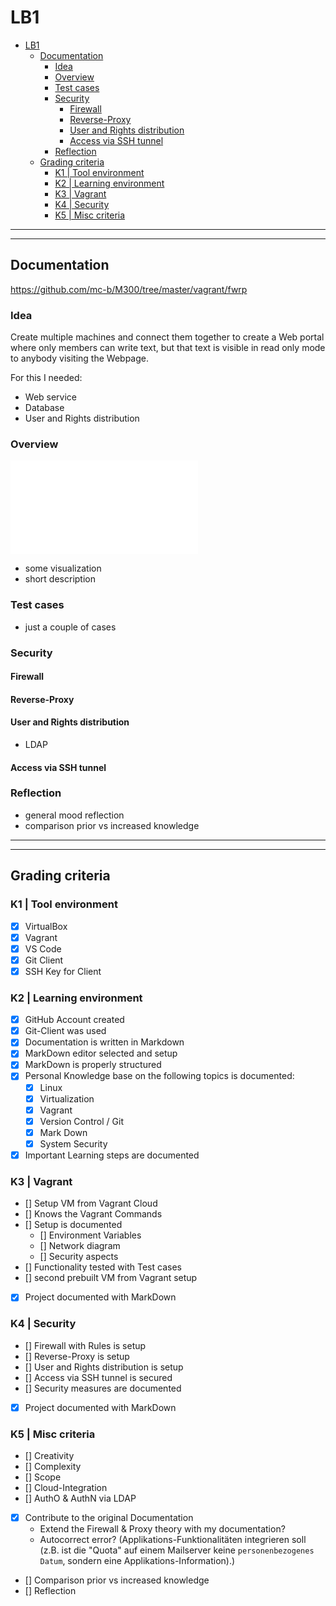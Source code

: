 # LB1
- [LB1](#lb1)
  - [Documentation](#documentation)
    - [Idea](#idea)
    - [Overview](#overview)
    - [Test cases](#test-cases)
    - [Security](#security)
      - [Firewall](#firewall)
      - [Reverse-Proxy](#reverse-proxy)
      - [User and Rights distribution](#user-and-rights-distribution)
      - [Access via SSH tunnel](#access-via-ssh-tunnel)
    - [Reflection](#reflection)
  - [Grading criteria](#grading-criteria)
    - [K1 | Tool environment](#k1--tool-environment)
    - [K2 | Learning environment](#k2--learning-environment)
    - [K3 | Vagrant](#k3--vagrant)
    - [K4 | Security](#k4--security)
    - [K5 | Misc criteria](#k5--misc-criteria)

---
---

## Documentation
https://github.com/mc-b/M300/tree/master/vagrant/fwrp

### Idea
Create multiple machines and connect them together to create a Web portal where only members can write text, but that text is visible in read only mode to anybody visiting the Webpage.

For this I needed:
- Web service
- Database
- User and Rights distribution

### Overview
![A WebServer, ](/LB2/assets/architecture_diagram.xml)
- some visualization
- short description
### Test cases
- just a couple of cases
### Security
#### Firewall
#### Reverse-Proxy
#### User and Rights distribution
- LDAP
#### Access via SSH tunnel
### Reflection
- general mood reflection
- comparison prior vs increased knowledge


---
---

## Grading criteria
### K1 | Tool environment
- [x] VirtualBox
- [x] Vagrant
- [x] VS Code
- [x] Git Client
- [x] SSH Key for Client
### K2 | Learning environment
- [x] GitHub Account created
- [x] Git-Client was used
- [x] Documentation is written in Markdown
- [x] MarkDown editor selected and setup
- [x] MarkDown is properly structured
- [x] Personal Knowledge base on the following topics is documented:
  - [x] Linux
  - [x] Virtualization
  - [x] Vagrant
  - [x] Version Control / Git
  - [x] Mark Down
  - [x] System Security
- [x] Important Learning steps are documented
### K3 | Vagrant
- [] Setup VM from Vagrant Cloud
- [] Knows the Vagrant Commands
- [] Setup is documented
  - [] Environment Variables
  - [] Network diagram
  - [] Security aspects
- [] Functionality tested with Test cases
- [] second prebuilt VM from Vagrant setup
- [x] Project documented with MarkDown
### K4 | Security
- [] Firewall with Rules is setup
- [] Reverse-Proxy is setup
- [] User and Rights distribution is setup
- [] Access via SSH tunnel is secured
- [] Security measures are documented
- [x] Project documented with MarkDown
### K5 | Misc criteria
- [] Creativity
- [] Complexity
- [] Scope
- [] Cloud-Integration
- [] AuthO & AuthN via LDAP
- [x] Contribute to the original Documentation
  - Extend the Firewall & Proxy theory with my documentation?
  - Autocorrect error? (Applikations-Funktionalitäten integrieren soll (z.B. ist die "Quota" auf einem Mailserver keine `personenbezogenes Datum`, sondern eine Applikations-Information).)
- [] Comparison prior vs increased knowledge
- [] Reflection